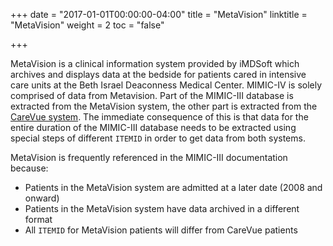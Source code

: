 +++
date = "2017-01-01T00:00:00-04:00"
title = "MetaVision"
linktitle = "MetaVision"
weight = 2
toc = "false"

+++

MetaVision is a clinical information system provided by iMDSoft which archives and displays data at the bedside for patients cared in intensive care units at the Beth Israel Deaconness Medical Center. MIMIC-IV is solely comprised of data from Metavision. Part of the MIMIC-III database is extracted from the MetaVision system, the other part is extracted from the [CareVue system](/docs/about/sources/carevue/). The immediate consequence of this is that data for the entire duration of the MIMIC-III database needs to be extracted using special steps of different `ITEMID` in order to get data from both systems.

MetaVision is frequently referenced in the MIMIC-III documentation because:

* Patients in the MetaVision system are admitted at a later date (2008 and onward)
* Patients in the MetaVision system have data archived in a different format
* All `ITEMID` for MetaVision patients will differ from CareVue patients

